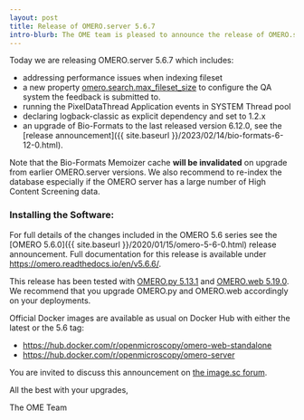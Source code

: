 ```yaml
---
layout: post
title: Release of OMERO.server 5.6.7
intro-blurb: The OME team is pleased to announce the release of OMERO.server 5.6.7
---
```


Today we are releasing OMERO.server 5.6.7 which includes:

- addressing performance issues when indexing fileset
- a new property [omero.search.max_fileset_size](https://omero.readthedocs.io/en/v5.6.7/sysadmins/config.html#omero.search.max_fileset_size) to configure the QA system the feedback is submitted to.
- running the PixelDataThread Application events in SYSTEM Thread pool
- declaring logback-classic as explicit dependency and set to 1.2.x
- an upgrade of Bio-Formats to the last released version 6.12.0, see the [release announcement]({{ site.baseurl }}/2023/02/14/bio-formats-6-12-0.html).


Note that the Bio-Formats Memoizer cache **will be invalidated** on upgrade from earlier OMERO.server versions.
We also recommend to re-index the database especially if the OMERO server has a large number of High Content Screening data.


### Installing the Software:

For full details of the changes included in the OMERO 5.6 series see the
[OMERO 5.6.0]({{ site.baseurl }}/2020/01/15/omero-5-6-0.html) release
announcement. Full documentation for this release is available
under <https://omero.readthedocs.io/en/v5.6.6/>.

This release has been tested with
[OMERO.py 5.13.1](https://pypi.org/project/omero-py/5.13.1/) and
[OMERO.web 5.19.0](https://pypi.org/project/omero-web/5.19.0/). We
recommend that you upgrade OMERO.py and OMERO.web accordingly on your deployments.

Official Docker images are available as usual on Docker Hub with either
the latest or the 5.6 tag:

* <https://hub.docker.com/r/openmicroscopy/omero-web-standalone>
* <https://hub.docker.com/r/openmicroscopy/omero-server>

You are invited to discuss this announcement on
[the image.sc forum](https://forum.image.sc/tags/c/data-management/omero).

All the best with your upgrades,

The OME Team
